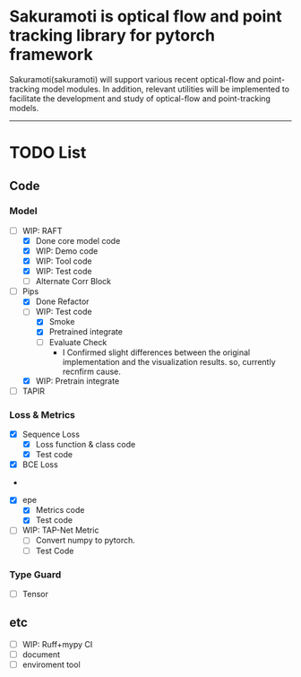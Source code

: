 # Sakuramoti is optical flow and point tracking library for pytorch framework

Sakuramoti(sakuramoti) will support various recent optical-flow and point-tracking model modules. In addition, relevant utilities will be implemented to facilitate the development and study of optical-flow and point-tracking models.

---

# TODO List
##  Code
### Model
- [ ] WIP: RAFT
  - [x] Done core model code
  - [x] WIP: Demo code
  - [x] WIP: Tool code
  - [x] WIP: Test code
  - [ ] Alternate Corr Block
- [ ] Pips
  - [x] Done Refactor
  - [ ] WIP: Test code
    - [x] Smoke
    - [x] Pretrained integrate
    - [ ] Evaluate Check
      - I Confirmed slight differences between the original implementation and the visualization results. so, currently recnfirm cause.
  - [x] WIP: Pretrain integrate
- [ ] TAPIR

### Loss & Metrics
- [x] Sequence Loss
  - [x] Loss function & class code
  - [x] Test code
- [x] BCE Loss
-
- [x] epe
  - [x] Metrics code
  - [x] Test code
- [ ] WIP: TAP-Net Metric
  - [ ] Convert numpy to pytorch.
  - [ ] Test Code
### Type Guard
- [ ] Tensor

## etc
- [ ] WIP: Ruff+mypy CI
- [ ] document
- [ ] enviroment tool
